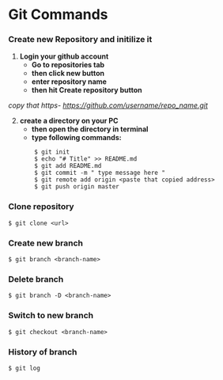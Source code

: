 # Git Commands

### Create new Repository and initilize it 
 1. **Login your github account**
    - **Go to repositories tab**
    - **then click new button**
    - **enter repository name**
    - **then hit Create repository button**

   *copy that https- https://github.com/username/repo_name.git*

 2. **create a directory on your PC**
    - **then open the directory in terminal**
    - **type following commands:**
     ```
         $ git init
         $ echo "# Title" >> README.md
         $ git add README.md
         $ git commit -m " type message here "
         $ git remote add origin <paste that copied address>
         $ git push origin master
     ```


### Clone repository
 `$ git clone <url>`


### Create new branch 

 `$ git branch <branch-name>`


### Delete branch

 `$ git branch -D <branch-name>`


### Switch to new branch 

 `$ git checkout <branch-name>`


### History of branch

 `$ git log`












































